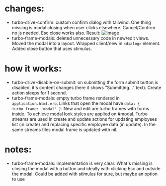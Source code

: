 # changes:
- turbo-drive-confirm: custom confirm dialog with tailwind. One thing missing is modal closing when user clicks elsewhere. Cancel/Confirm no js needed. Esc close works also. Result:
  ![image](https://github.com/hebiscus/hotwire-cookbook/assets/107350293/0771221b-a802-4e4b-aa0b-7bc18ecbf158)
- turbo-frame-modals: deleted unnecessary code in new/edit views. Moved the modal into a layout. Wrapped client/new in `<dialog>` element. Added close button that uses stimulus. 
# how it works: 
- turbo-drive-disable-on-submit: on submitting the form submit button is disabled, it's content changes (here it shows "Submitting..." text). Create action sleeps for 1 second. 
- turbo-frame-modals: empty turbo frame rendered in `application.html.erb`. Links that open the modal have `data: { turbo_frame: 'modal' }`. New and edit are turbo frames with forms inside. To achieve modal look styles are applied on #modal. Turbo streams are used in create and update actions for updating employees list (in create) and replacing specific employee data (in update). In the same streams files modal frame is updated with nil.
# notes: 
- turbo-frame-modals: Implementation is very clear. What's missing is closing the modal with a button and ideally with clicking Esc and outside the modal. Could be added with stimulus for sure, but maybe an option to use <dialog> element and with it 2/3 above would be achieved without stimulus. Another potential thing to be improved - instead of putting `<%= turbo_frame_tag "modal" %>` maybe creating a layout for it would be better as it doesn't clutter `application.html.erb`. Maybe will try this out. Should be easily adaptable to Tailwind, but transitions could be tougher - but that's not the problem of this implementation, just overall. One additional neat thing: in controllers there's a redirect if the request isn't a turbo request, so for example /new and /edit paths put in URL just redirect to main page. 
